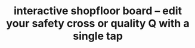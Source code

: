 ---
layout: article
title: interactive shopfloor board – edit your safety cross or quality Q with a single tap
description: 
  - This shopfloor ...
lang: en
weight: 2000
isDraft: true
ref: Shopfloor-Interactive-Safety-Cross-Quality-Q
category:
  - Shopfloor
  - Interaction
image: Shopfloor-Interactive-Safety-Cross-Quality-Q.png
image_thumbnail: Shopfloor-Interactive-Safety-Cross-Quality-Q_thumbnail.png
download: Shopfloor-Interactive-Safety-Cross-Quality-Q.pbmx
overview_description:
overview_benefits:
overview_data_sources:
---